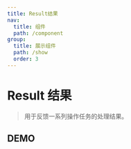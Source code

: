 ```yaml
---
title: Result结果
nav:
  title: 组件
  path: /component
group:
  title: 展示组件
  path: /show
  order: 3
---
```


# Result 结果

> 用于反馈一系列操作任务的处理结果。

## DEMO

<code defaultShowCode src="./__fixtures__/basic.tsx"></code>

<API></API>
